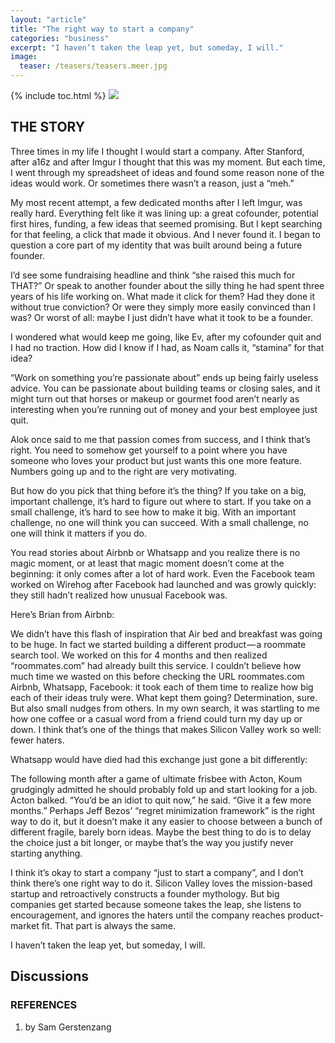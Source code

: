 ```yaml
---
layout: "article"
title: "The right way to start a company"
categories: "business"
excerpt: "I haven’t taken the leap yet, but someday, I will."
image:
  teaser: /teasers/teasers.meer.jpg
---
```

{% include toc.html %}
<img src="/images/banners/banner.nov.png" class="fit image">


## THE STORY
Three times in my life I thought I would start a company. After Stanford, after a16z and after Imgur I thought that this was my moment. But each time, I went through my spreadsheet of ideas and found some reason none of the ideas would work. Or sometimes there wasn’t a reason, just a “meh.”

My most recent attempt, a few dedicated months after I left Imgur, was really hard. Everything felt like it was lining up: a great cofounder, potential first hires, funding, a few ideas that seemed promising. But I kept searching for that feeling, a click that made it obvious. And I never found it. I began to question a core part of my identity that was built around being a future founder.

I’d see some fundraising headline and think “she raised this much for THAT?” Or speak to another founder about the silly thing he had spent three years of his life working on. What made it click for them? Had they done it without true conviction? Or were they simply more easily convinced than I was? Or worst of all: maybe I just didn’t have what it took to be a founder.

I wondered what would keep me going, like Ev, after my cofounder quit and I had no traction. How did I know if I had, as Noam calls it, “stamina” for that idea?

“Work on something you’re passionate about” ends up being fairly useless advice. You can be passionate about building teams or closing sales, and it might turn out that horses or makeup or gourmet food aren’t nearly as interesting when you’re running out of money and your best employee just quit.

Alok once said to me that passion comes from success, and I think that’s right. You need to somehow get yourself to a point where you have someone who loves your product but just wants this one more feature. Numbers going up and to the right are very motivating.

But how do you pick that thing before it’s the thing? If you take on a big, important challenge, it’s hard to figure out where to start. If you take on a small challenge, it’s hard to see how to make it big. With an important challenge, no one will think you can succeed. With a small challenge, no one will think it matters if you do.

You read stories about Airbnb or Whatsapp and you realize there is no magic moment, or at least that magic moment doesn’t come at the beginning: it only comes after a lot of hard work. Even the Facebook team worked on Wirehog after Facebook had launched and was growly quickly: they still hadn’t realized how unusual Facebook was.

Here’s Brian from Airbnb:

We didn’t have this flash of inspiration that Air bed and breakfast was going to be huge. In fact we started building a different product — a roommate search tool. We worked on this for 4 months and then realized “roommates.com” had already built this service. I couldn’t believe how much time we wasted on this before checking the URL roommates.com
Airbnb, Whatsapp, Facebook: it took each of them time to realize how big each of their ideas truly were. What kept them going? Determination, sure. But also small nudges from others. In my own search, it was startling to me how one coffee or a casual word from a friend could turn my day up or down. I think that’s one of the things that makes Silicon Valley work so well: fewer haters.

Whatsapp would have died had this exchange just gone a bit differently:

The following month after a game of ultimate frisbee with Acton, Koum grudgingly admitted he should probably fold up and start looking for a job. Acton balked. “You’d be an idiot to quit now,” he said. “Give it a few more months.”
Perhaps Jeff Bezos’ “regret minimization framework” is the right way to do it, but it doesn’t make it any easier to choose between a bunch of different fragile, barely born ideas. Maybe the best thing to do is to delay the choice just a bit longer, or maybe that’s the way you justify never starting anything.

I think it’s okay to start a company “just to start a company”, and I don’t think there’s one right way to do it. Silicon Valley loves the mission-based startup and retroactively constructs a founder mythology. But big companies get started because someone takes the leap, she listens to encouragement, and ignores the haters until the company reaches product-market fit. That part is always the same.

I haven’t taken the leap yet, but someday, I will.

## Discussions

### REFERENCES

1. by Sam Gerstenzang